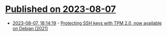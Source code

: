 # [Published on 2023-08-07](index.md)

* [2023-08-07, 18:14:19](https://lobste.rs/s/daz5jc/protecting_ssh_keys_with_tpm_2_0_now) - [Protecting SSH keys with TPM 2.0, now available on Debian (2021)](https://blog.ledger.com/ssh-with-tpm/)
